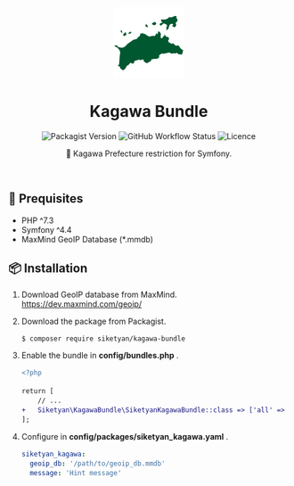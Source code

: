 <div align="center">
  <p>
    <img src=".github/resources/kagawa-colored.svg" width="128" height="128">
  </p>
  <h1>Kagawa Bundle</h1>
  <p>
    <img
      alt="Packagist Version"
      src="https://img.shields.io/packagist/v/siketyan/kagawa-bundle?style=for-the-badge"
    >
    <img
      alt="GitHub Workflow Status"
      src="https://img.shields.io/github/workflow/status/Siketyan/KagawaBundle/PHP Composer/master?style=for-the-badge"
    >
    <img
      alt="Licence"
      src="https://img.shields.io/github/license/Siketyan/KagawaBundle?style=for-the-badge"
    >
  </p>
  <p>🚫 Kagawa Prefecture restriction for Symfony.</p>
</div>

<br>

## 🚚 Prequisites
- PHP ^7.3
- Symfony ^4.4
- MaxMind GeoIP Database (\*.mmdb)

## 📦 Installation
1. Download GeoIP database from MaxMind.  
   https://dev.maxmind.com/geoip/

1. Download the package from Packagist.
   ```console
   $ composer require siketyan/kagawa-bundle
   ```

1. Enable the bundle in **config/bundles.php** .
   ```diff
   <?php

   return [
       // ...
   +   Siketyan\KagawaBundle\SiketyanKagawaBundle::class => ['all' => true],
   ];
   ```

1. Configure in **config/packages/siketyan_kagawa.yaml** .
   ```yaml
   siketyan_kagawa:
     geoip_db: '/path/to/geoip_db.mmdb'
     message: 'Hint message'
   ```
